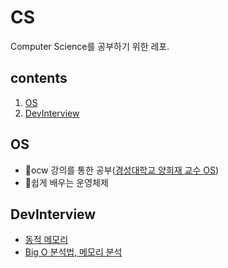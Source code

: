 # CS

Computer Science를 공부하기 위한 레포.

## contents

1. [OS](#os)
2. [DevInterview](#devinterview)

## OS

-   🎥ocw 강의를 통한 공부([경성대학교 양희재 교수 OS](http://www.kocw.net/home/search/kemView.do?kemId=978503))
-   📒쉽게 배우는 운영체제

## DevInterview

-   [동적 메모리](https://github.com/pongsoyun/CS/blob/master/DEVInterview/%EB%8F%99%EC%A0%81%EB%A9%94%EB%AA%A8%EB%A6%AC.md)
-   [Big O 분석법, 메모리 분석](https://github.com/pongsoyun/CS/blob/master/DEVInterview/BigO.md)
